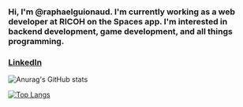 ### Hi, I'm @raphaelguionaud. I'm currently working as a web developer at RICOH on the Spaces app. I'm interested in backend development, game development, and all things programming.
### [LinkedIn](https://www.linkedin.com/in/raphael-guionaud-70b595232/)


![Anurag's GitHub stats](https://github-readme-stats.vercel.app/api?username=raphaelguionaud&count_private=true&include_all_commits=true&show_icon=true&theme=tokyonight)

[![Top Langs](https://github-readme-stats.vercel.app/api/top-langs/?username=raphaelguionaud&theme=tokyonight&layout=compact&langs_count=5)](https://github.com/anuraghazra/github-readme-stats)
